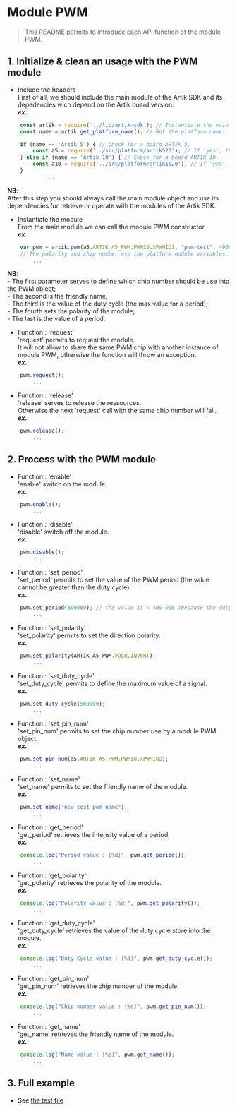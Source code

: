 # Module PWM
   > This README permits to introduce each API function of the module PWM.

## 1. Initialize & clean an usage with the PWM module
   * Include the headers  
   First of all, we should include the main module of the Artik SDK and its depedencies wich depend on the Artik board version.  
   **_ex\._**:  

```javascript
	const artik = require('../lib/artik-sdk'); // Instantiate the main module object for accessing to the Artik SDK.  
	const name = artik.get_platform_name(); // Get the platform name.  

	if (name == 'Artik 5') { // Check for a board ARTIK 5.  
		const a5 = require('../src/platform/artik520'); // If 'yes', then instantiate the platform depedencies.  
	} else if (name == 'Artik 10') { // Check for a board ARTIK 10.  
		const a10 = require('../src/platform/artik1020'); // If 'yes', then instantiate the platform depedencies.  
	}
		    ...
```
 __NB__:  
   After this step you should always call the main module object and use its dependencies for retrieve or operate with the modules of the Artik SDK.  
   
   * Instantiate the module  
   From the main module we can call the module PWM constructor.  
   **_ex\._**:  

```javascript
	var pwm = artik.pwm(a5.ARTIK_A5_PWM.PWMIO.XPWMIO1, "pwm-test", 400000, a5.ARTIK_A5_PWM.POLR.NORMAL, 200000);
	// The polarity and chip number use the platform module variables.
		...
```
 __NB__:  
   \- The first parameter serves to define which chip number should be use into the PWM object;  
   \- The second is the friendly name;  
   \- The third is the value of the duty cycle (the max value for a period);  
   \- The fourth sets the polarity of the module;  
   \- The last is the value of a period.  

   * Function : 'request'  
   'request' permits to request the module.    
   It will not allow to share the same PWM chip with another instance of module PWM, otherwise the function will throw an exception.   
   **_ex\._**:  

```javascript
	pwm.request();
		...
```

   * Function : 'release'  
   'release' serves to release the ressources.   
   Otherwise the next 'request' call with the same chip number will fail.   
   **_ex\._**:  

```javascript
	pwm.release();
		...
```

## 2. Process with the PWM module
   * Function : 'enable'  
   'enable' switch on the module.  
   **_ex\._**:  

```javascript
	pwm.enable();
		...
```

   * Function : 'disable'  
   'disable' switch off the module.  
   **_ex\._**:  

```javascript
	pwm.disable();
		...
```

   * Function : 'set_period'  
   'set_period' permits to set the value of the PWM period (the value cannot be greater than the duty cycle).  
   **_ex\._**:  

```javascript
	pwm.set_period(300000); // the value is < 400 000 (because the duty cycle is egual to this value).  
		...
```

   * Function : 'set_polarity'  
   'set_polarity' permits to set the direction polarity.  
   **_ex\._**:  

```javascript
	pwm.set_polarity(ARTIK_A5_PWM.POLR.INVERT);  
		...
```

   * Function : 'set_duty_cycle'  
   'set_duty_cycle' permits to define the maximum value of a signal.  
   **_ex\._**:  

```javascript
	pwm.set_duty_cycle(500000);
		...
```

   * Function : 'set_pin_num'  
   'set_pin_num' permits to set the chip number use by a module PWM object.  
   **_ex\._**:  

```javascript
	pwm.set_pin_num(a5.ARTIK_A5_PWM.PWMIO.XPWMIO2);
		...
```

   * Function : 'set_name'  
   'set_name' permits to set the friendly name of the module.  
   **_ex\._**:  

```javascript
	pwm.set_name("new_test_pwm_name");
		...
```

   * Function : 'get_period'  
   'get_period' retrieves the intensity value of a period.    
   **_ex\._**:  

```javascript
    console.log("Period value : [%d]", pwm.get_period());
		...
```

   * Function : 'get_polarity'  
   'get_polarity' retrieves the polarity of the module.   
   **_ex\._**:  

```javascript
	console.log("Polarity value : [%d]", pwm.get_polarity());
		...
```

   * Function : 'get_duty_cycle'  
   'get_duty_cycle' retrieves the value of the duty cycle store into the module.  
   **_ex\._**:  

```javascript
	console.log("Duty Cycle value : [%d]", pwm.get_duty_cycle());
		...
```

   * Function : 'get_pin_num'  
   'get_pin_num' retrieves the chip number of the module.  
   **_ex\._**:  

```javascript
	console.log("Chip number value : [%d]", pwm.get_pin_num());
		...
```

   * Function : 'get_name'  
   'get_name' retrieves the friendly name of the module.  
   **_ex\._**:  

```javascript
	console.log("Name value : [%s]", pwm.get_name());
		...
```

## 3. Full example

   * See [the test file](/test/pwm-test.js)
